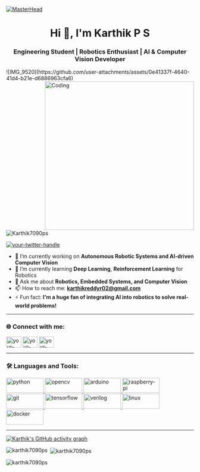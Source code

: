 [![MasterHead](https://raw.githubusercontent.com/karthik7090ps/electronics-banner/master/electronics.gif)](https://github.com/karthik7090ps)
<h1 align="center">Hi 👋, I'm Karthik P S</h1>
<h3 align="center">Engineering Student | Robotics Enthusiast | AI & Computer Vision Developer</h3>
![IMG_9520](https://github.com/user-attachments/assets/0e41337f-4640-41d4-b21e-d6886963cfa6)


<img align="right" alt="Coding" width="400" src="https://media.giphy.com/media/iIqmM5tTjmpOB9mpbn/giphy.gif">

<p align="left"> <img src="https://komarev.com/ghpvc/?username=Karthik7090ps&label=Profile%20views&color=ff69b4&style=flat-square" alt="Karthik7090ps" /> </p>

<p align="left"> <a href="https://twitter.com/your-twitter-handle" target="blank"><img src="https://img.shields.io/twitter/follow/your-twitter-handle?logo=twitter&style=for-the-badge&logoColor=ff69b4&color=0e75b6" alt="your-twitter-handle" /></a> </p>

- 🔭 I’m currently working on **Autonomous Robotic Systems and AI-driven Computer Vision**
- 🌱 I’m currently learning **Deep Learning**, **Reinforcement Learning** for Robotics
- 🤖 Ask me about **Robotics, Embedded Systems, and Computer Vision**
- 📫 How to reach me: **karthikreddyr02@gmail.com**
- ⚡ Fun fact: **I'm a huge fan of integrating AI into robotics to solve real-world problems!**

---

<h3 align="left">🌐 Connect with me:</h3>
<p align="left">
<a href="https://linkedin.com/in/your-linkedin-profile" target="blank"><img align="center" src="https://img.shields.io/badge/LinkedIn-0A66C2?style=for-the-badge&logo=linkedin&logoColor=white" alt="your-linkedin-profile" height="30" width="40" /></a>
<a href="https://instagram.com/your-instagram-handle" target="blank"><img align="center" src="https://img.shields.io/badge/Instagram-E4405F?style=for-the-badge&logo=instagram&logoColor=white" alt="your-instagram-handle" height="30" width="40" /></a>
<a href="https://www.youtube.com/c/your-youtube-channel" target="blank"><img align="center" src="https://img.shields.io/badge/Youtube-FF0000?style=for-the-badge&logo=youtube&logoColor=white" alt="your-youtube-channel" height="30" width="40" /></a>
</p>

---

<h3 align="left">🛠️ Languages and Tools:</h3>
<p align="left"> 
<a href="https://www.python.org" target="_blank" rel="noreferrer"> <img src="https://img.shields.io/badge/Python-3776AB?style=for-the-badge&logo=python&logoColor=yellow" alt="python" width="100" height="40"/> </a>
<a href="https://opencv.org/" target="_blank" rel="noreferrer"> <img src="https://img.shields.io/badge/OpenCV-5C3EE8?style=for-the-badge&logo=opencv&logoColor=white" alt="opencv" width="100" height="40"/> </a>
<a href="https://www.arduino.cc/" target="_blank" rel="noreferrer"> <img src="https://img.shields.io/badge/Arduino-00979D?style=for-the-badge&logo=arduino&logoColor=white" alt="arduino" width="100" height="40"/> </a>
<a href="https://www.raspberrypi.org/" target="_blank" rel="noreferrer"> <img src="https://img.shields.io/badge/RaspberryPi-A22846?style=for-the-badge&logo=raspberry-pi&logoColor=white" alt="raspberry-pi" width="100" height="40"/> </a>
<a href="https://git-scm.com/" target="_blank" rel="noreferrer"> <img src="https://img.shields.io/badge/Git-F05032?style=for-the-badge&logo=git&logoColor=white" alt="git" width="100" height="40"/> </a>
<a href="https://www.tensorflow.org" target="_blank" rel="noreferrer"> <img src="https://img.shields.io/badge/TensorFlow-FF6F00?style=for-the-badge&logo=tensorflow&logoColor=white" alt="tensorflow" width="100" height="40"/> </a>
<a href="https://www.verilog.com" target="_blank" rel="noreferrer"> <img src="https://img.shields.io/badge/Verilog-76D04B?style=for-the-badge&logo=verilog&logoColor=white" alt="verilog" width="100" height="40"/> </a>
<a href="https://www.linux.org/" target="_blank" rel="noreferrer"> <img src="https://img.shields.io/badge/Linux-FCC624?style=for-the-badge&logo=linux&logoColor=black" alt="linux" width="100" height="40"/> </a>
<a href="https://www.docker.com/" target="_blank" rel="noreferrer"> <img src="https://img.shields.io/badge/Docker-2496ED?style=for-the-badge&logo=docker&logoColor=white" alt="docker" width="100" height="40"/> </a>
</p>

---

[![Karthik's GitHub activity graph](https://github-readme-activity-graph.vercel.app/graph?username=karthik7090ps&theme=github-dark&bg_color=001F3F&color=7FDBFF&line=39CCCC&point=3D9970)](https://github.com/karthik7090ps)




<p><img align="left" src="https://github-readme-stats.vercel.app/api/top-langs?username=karthik7090ps&show_icons=true&locale=en&layout=compact&theme=github_dark&bg_color=000000" alt="karthik7090ps" /></p>

<p>&nbsp;<img align="center" src="https://github-readme-stats.vercel.app/api?username=karthik7090ps&show_icons=true&locale=en&theme=github_dark&bg_color=000000" alt="karthik7090ps" /></p>

<p><img align="center" src="https://github-readme-streak-stats.herokuapp.com/?user=karthik7090ps&theme=black-ice&ring=FF69B4&fire=FFD700&currStreakLabel=00BFFF" alt="karthik7090ps" /></p>
